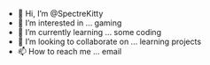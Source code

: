 - 👋 Hi, I’m @SpectreKitty
- 👀 I’m interested in ... gaming
- 🌱 I’m currently learning ... some coding
- 💞️ I’m looking to collaborate on ...  learning projects
- 📫 How to reach me ... email

<!---
SpectreKitty/SpectreKitty is a ✨ special ✨ repository because its `README.md` (this file) appears on your GitHub profile.
You can click the Preview link to take a look at your changes.
--->
